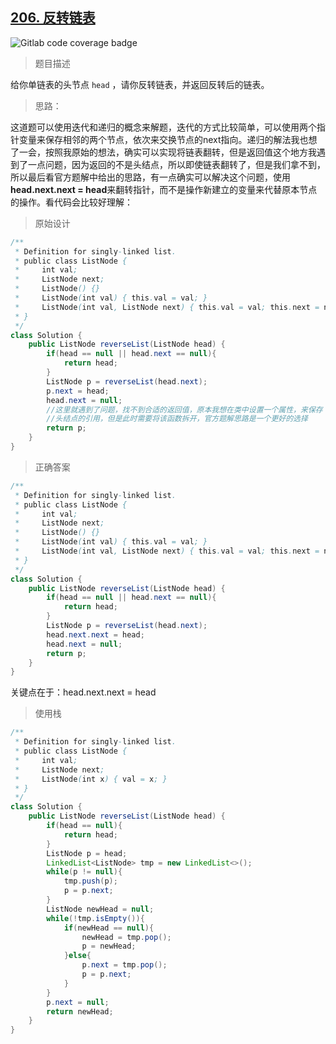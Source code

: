 ## [206. 反转链表](https://leetcode.cn/problems/reverse-linked-list/)

![Gitlab code coverage badge](https://img.shields.io/badge/难度-简单-green)

> 题目描述

给你单链表的头节点 `head` ，请你反转链表，并返回反转后的链表。

> 思路：

这道题可以使用迭代和递归的概念来解题，迭代的方式比较简单，可以使用两个指针变量来保存相邻的两个节点，依次来交换节点的next指向。递归的解法我也想了一会，按照我原始的想法，确实可以实现将链表翻转，但是返回值这个地方我遇到了一点问题，因为返回的不是头结点，所以即使链表翻转了，但是我们拿不到，所以最后看官方题解中给出的思路，有一点确实可以解决这个问题，使用**head.next.next = head**来翻转指针，而不是操作新建立的变量来代替原本节点的操作。看代码会比较好理解：

> 原始设计

```java
/**
 * Definition for singly-linked list.
 * public class ListNode {
 *     int val;
 *     ListNode next;
 *     ListNode() {}
 *     ListNode(int val) { this.val = val; }
 *     ListNode(int val, ListNode next) { this.val = val; this.next = next; }
 * }
 */
class Solution {
    public ListNode reverseList(ListNode head) {
        if(head == null || head.next == null){
            return head;
        }
        ListNode p = reverseList(head.next);
        p.next = head;
        head.next = null;
        //这里就遇到了问题，找不到合适的返回值，原本我想在类中设置一个属性，来保存
        //头结点的引用，但是此时需要将该函数拆开，官方题解思路是一个更好的选择
        return p;
    }
}
```

> 正确答案

```java 
/**
 * Definition for singly-linked list.
 * public class ListNode {
 *     int val;
 *     ListNode next;
 *     ListNode() {}
 *     ListNode(int val) { this.val = val; }
 *     ListNode(int val, ListNode next) { this.val = val; this.next = next; }
 * }
 */
class Solution {
    public ListNode reverseList(ListNode head) {
        if(head == null || head.next == null){
            return head;
        }
        ListNode p = reverseList(head.next);
        head.next.next = head;
        head.next = null;
        return p;
    }
}
```

关键点在于：head.next.next = head

> 使用栈

```java
/**
 * Definition for singly-linked list.
 * public class ListNode {
 *     int val;
 *     ListNode next;
 *     ListNode(int x) { val = x; }
 * }
 */
class Solution {
    public ListNode reverseList(ListNode head) {
        if(head == null){
            return head;
        }
        ListNode p = head;
        LinkedList<ListNode> tmp = new LinkedList<>();
        while(p != null){
            tmp.push(p);
            p = p.next;
        }
        ListNode newHead = null;
        while(!tmp.isEmpty()){
            if(newHead == null){
                newHead = tmp.pop();
                p = newHead;
            }else{
                p.next = tmp.pop();
                p = p.next;
            }
        }
        p.next = null;
        return newHead;
    }
}
```

